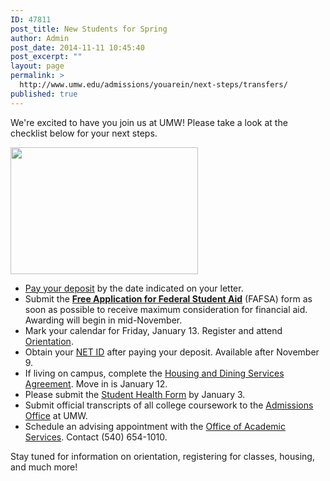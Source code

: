 ```yaml
---
ID: 47811
post_title: New Students for Spring
author: Admin
post_date: 2014-11-11 10:45:40
post_excerpt: ""
layout: page
permalink: >
  http://www.umw.edu/admissions/youarein/next-steps/transfers/
published: true
---
```

We're excited to have you join us at UMW! Please take a look at the checklist below for your next steps.
<p style="color: #25150c"><a style="color: #002b5a" href="http://admissions.umw.edu/youarein/files/2011/12/Orientation-65.jpg"><img class="size-medium wp-image-45851 alignright" src="http://admissions.umw.edu/youarein/files/2011/12/Orientation-65-300x203.jpg" alt="" width="300" height="203" /></a></p>

<ul>
 	<li><a href="/admissions/youarein/enrollment-deposit/">Pay your deposit</a> by the date indicated on your letter.</li>
 	<li>Submit the <a href="https://fafsa.ed.gov/" target="_blank" rel="nofollow"><b>Free Application for Federal Student Aid</b></a> (FAFSA) form as soon as possible to receive maximum consideration for financial aid. Awarding will begin in mid-November.</li>
 	<li>Mark your calendar for Friday, January 13. Register and attend <a href="http://orientation.umw.edu/transferorientation/">Orientation</a>.</li>
 	<li>Obtain your <a href="http://technology.umw.edu/logins/">NET ID</a> after paying your deposit. Available after November 9.</li>
 	<li>If living on campus, complete the <a href="http://students.umw.edu/residencelife/agreement2015/">Housing and Dining Services Agreement</a>. Move in is January 12.</li>
 	<li>Please submit the <a href="http://students.umw.edu/healthcenter/forms/">Student Health Form</a> by January 3.</li>
 	<li>Submit official transcripts of all college coursework to the <a href="/directory/department/admissions/">Admissions Office</a> at UMW.</li>
 	<li>Schedule an advising appointment with the <a href="http://academics.umw.edu/academicservices/">Office of Academic Services</a>. Contact (540) 654-1010.</li>
</ul>
Stay tuned for information on orientation, registering for classes, housing, and much more!